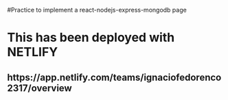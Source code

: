 #Practice to implement a react-nodejs-express-mongodb page

<h1>This has been deployed with NETLIFY</h1>

<h2>https://app.netlify.com/teams/ignaciofedorenco2317/overview</h2>


